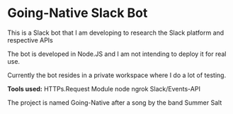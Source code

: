 # Going-Native Slack Bot

This is a Slack bot that I am developing to research the Slack platform and respective APIs

The bot is developed in Node.JS and I am not intending to deploy it for real use. 

Currently the bot resides in a private workspace where I do a lot of testing.

**Tools used:**
HTTPs.Request Module node
ngrok
Slack/Events-API

The project is named Going-Native after a song by the band Summer Salt

